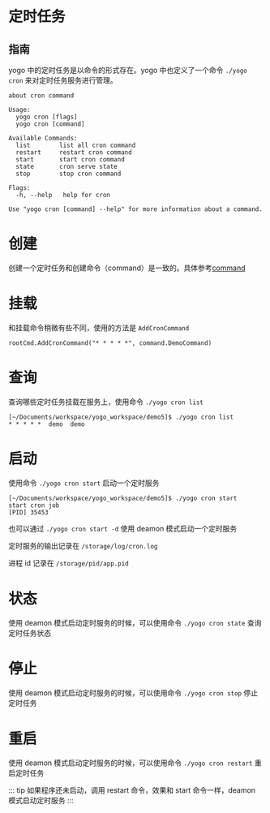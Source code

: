# 定时任务

## 指南

yogo 中的定时任务是以命令的形式存在。yogo 中也定义了一个命令 `./yogo cron` 来对定时任务服务进行管理。

```
about cron command

Usage:
  yogo cron [flags]
  yogo cron [command]

Available Commands:
  list        list all cron command
  restart     restart cron command
  start       start cron command
  state       cron serve state
  stop        stop cron command

Flags:
  -h, --help   help for cron

Use "yogo cron [command] --help" for more information about a command.
```

# 创建

创建一个定时任务和创建命令（command）是一致的。具体参考[command](/guide/command)

# 挂载

和挂载命令稍微有些不同，使用的方法是 `AddCronCommand`

```
rootCmd.AddCronCommand("* * * * *", command.DemoCommand)
```

# 查询

查询哪些定时任务挂载在服务上，使用命令 `./yogo cron list`

```
[~/Documents/workspace/yogo_workspace/demo5]$ ./yogo cron list
* * * * *  demo  demo
```

# 启动

使用命令 `./yogo cron start` 启动一个定时服务
```
[~/Documents/workspace/yogo_workspace/demo5]$ ./yogo cron start
start cron job
[PID] 35453
```

也可以通过 `./yogo cron start -d` 使用 deamon 模式启动一个定时服务

定时服务的输出记录在 `/storage/log/cron.log`

进程 id 记录在 `/storage/pid/app.pid`

# 状态

使用 deamon 模式启动定时服务的时候，可以使用命令 `./yogo cron state` 查询定时任务状态

# 停止

使用 deamon 模式启动定时服务的时候，可以使用命令 `./yogo cron stop` 停止定时任务

# 重启

使用 deamon 模式启动定时服务的时候，可以使用命令 `./yogo cron restart` 重启定时任务


::: tip
如果程序还未启动，调用 restart 命令，效果和 start 命令一样，deamon 模式启动定时服务
:::


